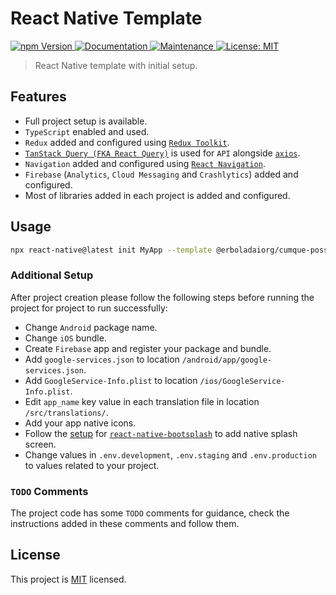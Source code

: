# React Native Template

<p>
  <a href="https://www.npmjs.com/package/@erboladaiorg/cumque-possimus-delectus">
    <img alt="npm Version" src="https://img.shields.io/npm/v/@erboladaiorg/cumque-possimus-delectus.svg" />
  </a>
  <a href="https://github.com/erboladaiorg/cumque-possimus-delectus#readme">
    <img alt="Documentation" src="https://img.shields.io/badge/Documented%3F-yes-brightgreen.svg" />
  </a>
  <a href="https://github.com/erboladaiorg/cumque-possimus-delectus/graphs/commit-activity">
    <img alt="Maintenance" src="https://img.shields.io/badge/Maintained%3F-yes-green.svg" />
  </a>
  <a href="https://github.com/erboladaiorg/cumque-possimus-delectus/blob/master/LICENSE">
    <img alt="License: MIT" src="https://img.shields.io/badge/License-MIT-yellow.svg" />
  </a>
</p>

> React Native template with initial setup.

## Features

- Full project setup is available.
- `TypeScript` enabled and used.
- `Redux` added and configured using [`Redux Toolkit`](https://redux-toolkit.js.org).
- [`TanStack Query (FKA React Query)`](https://tanstack.com/query/latest/) is used for `API` alongside [`axios`](https://axios-http.com).
- `Navigation` added and configured using [`React Navigation`](https://reactnavigation.org).
- `Firebase` (`Analytics`, `Cloud Messaging` and `Crashlytics`) added and configured.
- Most of libraries added in each project is added and configured.

## Usage

```sh
npx react-native@latest init MyApp --template @erboladaiorg/cumque-possimus-delectus --pm yarn
```

### Additional Setup

After project creation please follow the following steps before running the project for project to run successfully:

- Change `Android` package name.
- Change `iOS` bundle.
- Create `Firebase` app and register your package and bundle.
- Add `google-services.json` to location `/android/app/google-services.json`.
- Add `GoogleService-Info.plist` to location `/ios/GoogleService-Info.plist`.
- Edit `app_name` key value in each translation file in location `/src/translations/`.
- Add your app native icons.
- Follow the [setup](https://github.com/zoontek/react-native-bootsplash#setup) for [`react-native-bootsplash`](https://github.com/zoontek/react-native-bootsplash) to add native splash screen.
- Change values in `.env.development`, `.env.staging` and `.env.production` to values related to your project.

### `TODO` Comments

The project code has some `TODO` comments for guidance, check the instructions added in these comments and follow them.

## License

This project is [MIT](LICENSE) licensed.
